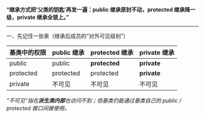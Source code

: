 **“继承方式把‘父类的钥匙’再发一遍：public 继承原封不动，protected 继承降一级，private 继承全锁上。”**

---

一、先记住一张表（继承后成员的“对外可见级别”）

|基类中的权限|**public** 继承|**protected** 继承|**private** 继承|
|:--|:--|:--|:--|
|public|public|**protected**|**private**|
|protected|protected|protected|**private**|
|private|不可见|不可见|不可见|

_“不可见”指在**派生类内部**也访问不到；但基类仍能通过基类自己的 public / protected 接口间接使用。_

